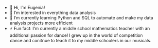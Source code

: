 - 👋 Hi, I’m Eugenia!
- 👀 I’m interested in everything data analysis
- 🌱 I’m currently learning Python and SQL to automate and make my data analysis projects more efficient
- ⚡ Fun fact: I'm currently a middle school mathematics teacher with an additional passion for dance! I grew up in the world of competition dance and conitnue to teach it to my middle schoolers in our musicals. 
